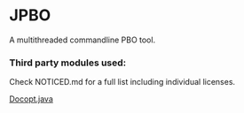 # JPBO
A multithreaded commandline PBO tool.

### Third party modules used:
Check NOTICED.md for a full list including individual licenses.

[Docopt.java](https://github.com/docopt/docopt.java/)
